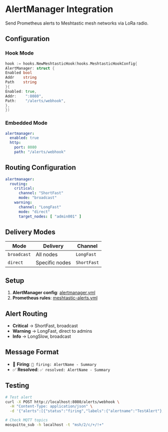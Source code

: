 # AlertManager Integration

Send Prometheus alerts to Meshtastic mesh networks via LoRa radio.

## Configuration

### Hook Mode

```go
hook := hooks.NewMeshtasticHook(hooks.MeshtasticHookConfig{
AlertManager: struct {
Enabled bool
Addr    string
Path    string
}{
Enabled: true,
Addr:    ":8080",
Path:    "/alerts/webhook",
},
})
```

### Embedded Mode

```yaml
alertmanager:
  enabled: true
  http:
    port: 8080
    path: "/alerts/webhook"
```

## Routing Configuration

```yaml
alertmanager:
  routing:
    critical:
      channel: "ShortFast"
      mode: "broadcast"
    warning:
      channel: "LongFast"
      mode: "direct"
      target_nodes: [ "admin001" ]
```

## Delivery Modes

| Mode        | Delivery       | Channel     |
|-------------|----------------|-------------|
| `broadcast` | All nodes      | `LongFast`  |
| `direct`    | Specific nodes | `ShortFast` |

## Setup

1. **AlertManager config**: [alertmanager.yml](../stack/alertmanager/alertmanager.yml)
2. **Prometheus rules**: [meshtastic-alerts.yml](../stack/alertmanager/meshtastic-alerts.yml)

## Alert Routing

- **Critical** → ShortFast, broadcast
- **Warning** → LongFast, direct to admins
- **Info** → LongSlow, broadcast

## Message Format

- 🚨 **Firing**: `🚨 firing: AlertName - Summary`
- ✅ **Resolved**: `✅ resolved: AlertName - Summary`

## Testing

```bash
# Test alert
curl -X POST http://localhost:8080/alerts/webhook \
  -H "Content-Type: application/json" \
  -d '{"alerts":[{"status":"firing","labels":{"alertname":"TestAlert"},"annotations":{"summary":"Test alert"}}]}'

# Check MQTT topics
mosquitto_sub -h localhost -t "msh/2/c/+/!+"
```